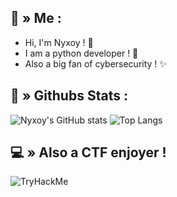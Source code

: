 ## <a id="HI"></a>👋 » Me :

- Hi, I'm Nyxoy ! 🍃
- I am a python developer ! 🌱
- Also a big fan of cybersecurity ! ✨
  
## <a id="stats"></a>🤖 » Githubs Stats :

![Nyxoy's GitHub stats](https://github-readme-stats.vercel.app/api?username=Nyxoy201&show_icons=true&theme=tokyonight)
![Top Langs](https://github-readme-stats.vercel.app/api/top-langs/?username=Nyxoy201&layout=compact&theme=tokyonight)

## <a id="CTF"></a>💻 » Also a CTF enjoyer !
<img src="https://tryhackme-badges.s3.amazonaws.com/Nyxoy201.png" alt="TryHackMe">
